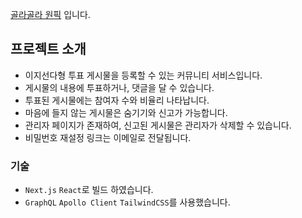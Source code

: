 [골라골라 원픽](https://www.onepick.fun/) 입니다.

## 프로젝트 소개

- 이지선다형 투표 게시물을 등록할 수 있는 커뮤니티 서비스입니다.
- 게시물의 내용에 투표하거나, 댓글을 달 수 있습니다.
- 투표된 게시물에는 참여자 수와 비율리 나타납니다.
- 마음에 들지 않는 게시물은 숨기기와 신고가 가능합니다.
- 관리자 페이지가 존재하여, 신고된 게시물은 관리자가 삭제할 수 있습니다.
- 비밀번호 재설정 링크는 이메일로 전달됩니다.

### 기술

- `Next.js` `React`로 빌드 하였습니다.
- `GraphQL` `Apollo Client` `TailwindCSS`를 사용했습니다.

